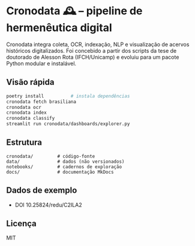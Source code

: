 
# Cronodata 🕰️ – pipeline de hermenêutica digital

Cronodata integra coleta, OCR, indexação, NLP e visualização de acervos
históricos digitalizados. Foi concebido a partir dos scripts da tese de
doutorado de Alesson Rota (IFCH/Unicamp) e evoluiu para um pacote Python
modular e instalável.

## Visão rápida

```bash
poetry install          # instala dependências
cronodata fetch brasiliana
cronodata ocr
cronodata index
cronodata classify
streamlit run cronodata/dashboards/explorer.py
```

## Estrutura

```
cronodata/         # código‑fonte
data/              # dados (não versionados)
notebooks/         # cadernos de exploração
docs/              # documentação MkDocs
```

## Dados de exemplo

- DOI 10.25824/redu/C2ILA2

## Licença

MIT
